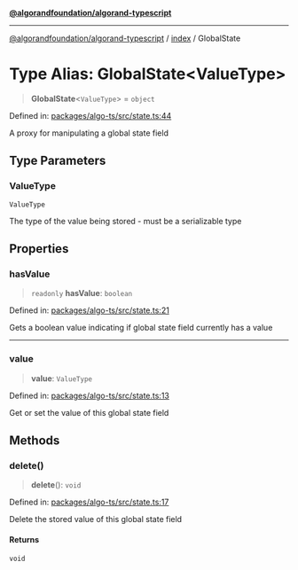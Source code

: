 [**@algorandfoundation/algorand-typescript**](../../README.md)

***

[@algorandfoundation/algorand-typescript](../../README.md) / [index](../README.md) / GlobalState

# Type Alias: GlobalState\<ValueType\>

> **GlobalState**\<`ValueType`\> = `object`

Defined in: [packages/algo-ts/src/state.ts:44](https://github.com/algorandfoundation/puya-ts/blob/main/packages/algo-ts/src/state.ts#L44)

A proxy for manipulating a global state field

## Type Parameters

### ValueType

`ValueType`

The type of the value being stored - must be a serializable type

## Properties

### hasValue

> `readonly` **hasValue**: `boolean`

Defined in: [packages/algo-ts/src/state.ts:21](https://github.com/algorandfoundation/puya-ts/blob/main/packages/algo-ts/src/state.ts#L21)

Gets a boolean value indicating if global state field currently has a value

***

### value

> **value**: `ValueType`

Defined in: [packages/algo-ts/src/state.ts:13](https://github.com/algorandfoundation/puya-ts/blob/main/packages/algo-ts/src/state.ts#L13)

Get or set the value of this global state field

## Methods

### delete()

> **delete**(): `void`

Defined in: [packages/algo-ts/src/state.ts:17](https://github.com/algorandfoundation/puya-ts/blob/main/packages/algo-ts/src/state.ts#L17)

Delete the stored value of this global state field

#### Returns

`void`
